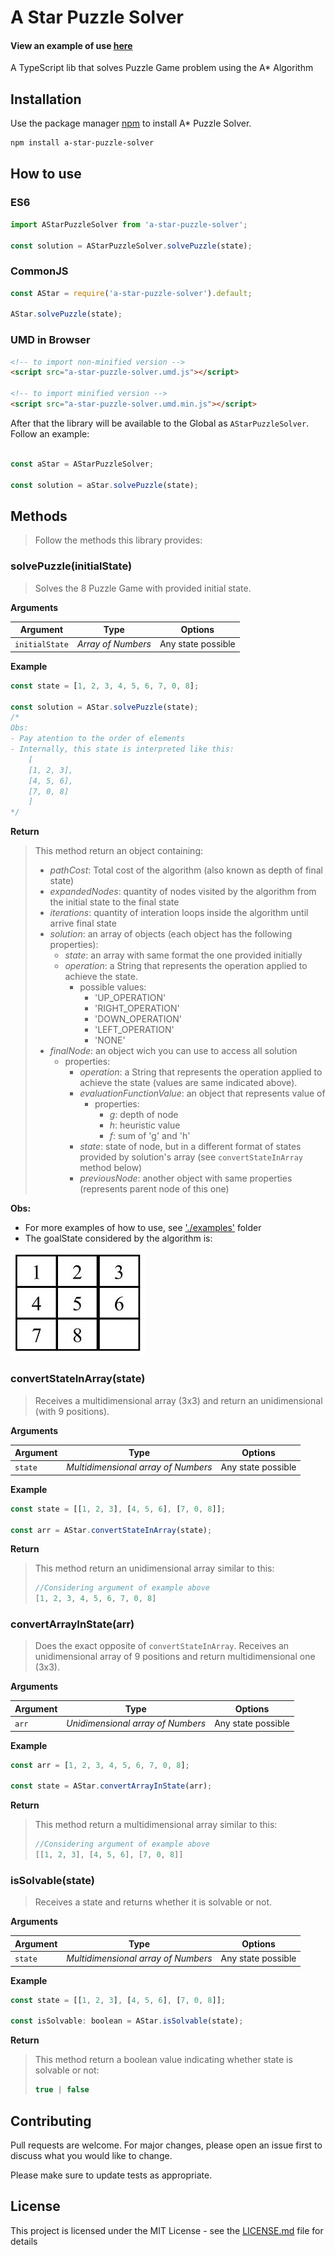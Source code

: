 # A Star Puzzle Solver

#### View an example of use [here](https://iac-puzzle-game.netlify.app/)
A TypeScript lib that solves Puzzle Game problem using the A* Algorithm

## Installation

Use the package manager [npm](https://www.npmjs.com/) to install A* Puzzle Solver.

```bash
npm install a-star-puzzle-solver
```

## How to use

### ES6

```js
import AStarPuzzleSolver from 'a-star-puzzle-solver';

const solution = AStarPuzzleSolver.solvePuzzle(state);
```

### CommonJS

```js
const AStar = require('a-star-puzzle-solver').default;

AStar.solvePuzzle(state);
```

### UMD in Browser

```html
<!-- to import non-minified version -->
<script src="a-star-puzzle-solver.umd.js"></script>

<!-- to import minified version -->
<script src="a-star-puzzle-solver.umd.min.js"></script>
```

After that the library will be available to the Global as `AStarPuzzleSolver`. Follow an example:

```js

const aStar = AStarPuzzleSolver;

const solution = aStar.solvePuzzle(state);
```

## Methods
> Follow the methods this library provides:

### solvePuzzle(initialState)
> Solves the 8 Puzzle Game with provided initial state.

**Arguments**

| Argument | Type    | Options           |
|----------|---------|-------------------|
|`initialState`|*Array of Numbers* | Any state possible|

**Example**

```js
const state = [1, 2, 3, 4, 5, 6, 7, 0, 8];

const solution = AStar.solvePuzzle(state);
/*
Obs:
- Pay atention to the order of elements 
- Internally, this state is interpreted like this:
    [
    [1, 2, 3],
    [4, 5, 6],
    [7, 0, 8]
    ]
*/

```
**Return**
> This method return an object containing: 
> - *pathCost*: Total cost of the algorithm (also known as depth of final state)
> - *expandedNodes*: quantity of nodes visited by the algorithm from the initial state to the final state
> - *iterations*: quantity of interation loops inside the algorithm until arrive final state
> - *solution*: an array of objects (each object has the following properties):
>   - *state*: an array with same format the one provided initially
>   - *operation*: a String that represents the operation applied to achieve the state.
>       - possible values:
>           - 'UP_OPERATION'
>           - 'RIGHT_OPERATION'
>           - 'DOWN_OPERATION'
>           - 'LEFT_OPERATION'
>           - 'NONE'
> - *finalNode*: an object wich you can use to access all solution
>    - properties:
>       - *operation*: a String that represents the operation applied to achieve the state (values are same indicated above).
>       -  *evaluationFunctionValue*: an object that represents value of 
>           - properties:
>               - *g*: depth of node
>               - *h*: heuristic value
>               - *f*: sum of 'g' and 'h'
>       - *state*: state of node, but in a different format of states provided by solution's array (see `convertStateInArray` method below)
>       - *previousNode*: another object with same properties (represents parent node of this one)

**Obs:**
- For more examples of how to use, see ['./examples'](./examples/) folder
- The goalState considered by the algorithm is:

![](./images/goal-state.jpg)

### convertStateInArray(state)
> Receives a multidimensional array (3x3) and return an unidimensional (with 9 positions).

**Arguments**

| Argument | Type    | Options           |
|----------|---------|-------------------|
|`state`|*Multidimensional array of Numbers* | Any state possible|

**Example**

```js
const state = [[1, 2, 3], [4, 5, 6], [7, 0, 8]];

const arr = AStar.convertStateInArray(state);

```
**Return**
> This method return an unidimensional array similar to this: 
> ```js
> //Considering argument of example above
> [1, 2, 3, 4, 5, 6, 7, 0, 8]

### convertArrayInState(arr)
> Does the exact opposite of `convertStateInArray`. Receives an unidimensional array of 9 positions and return  multidimensional one (3x3).

**Arguments**

| Argument | Type    | Options           |
|----------|---------|-------------------|
|`arr`|*Unidimensional array of Numbers* | Any state possible|

**Example**

```js
const arr = [1, 2, 3, 4, 5, 6, 7, 0, 8];

const state = AStar.convertArrayInState(arr);

```
**Return**
> This method return a multidimensional array similar to this: 
> ```js
> //Considering argument of example above
> [[1, 2, 3], [4, 5, 6], [7, 0, 8]]


### isSolvable(state)
> Receives a state and returns whether it is solvable or not.

**Arguments**

| Argument | Type    | Options           |
|----------|---------|-------------------|
|`state`|*Multidimensional array of Numbers* | Any state possible|

**Example**

```js
const state = [[1, 2, 3], [4, 5, 6], [7, 0, 8]];

const isSolvable: boolean = AStar.isSolvable(state);

```
**Return**
> This method return a boolean value indicating whether state is solvable or not: 
> ```js
> true | false


## Contributing
Pull requests are welcome. For major changes, please open an issue first to discuss what you would like to change.

Please make sure to update tests as appropriate.

## License

This project is licensed under the MIT License - see the [LICENSE.md](LICENSE.md) file for details